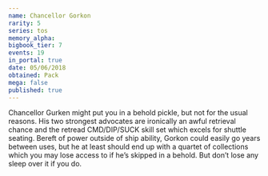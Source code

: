 ```yaml
---
name: Chancellor Gorkon
rarity: 5
series: tos
memory_alpha:
bigbook_tier: 7
events: 19
in_portal: true
date: 05/06/2018
obtained: Pack
mega: false
published: true
---
```


Chancellor Gurken might put you in a behold pickle, but not for the usual reasons. His two strongest advocates are ironically an awful retrieval chance and the retread CMD/DIP/SUCK skill set which excels for shuttle seating. Bereft of power outside of ship ability, Gorkon could easily go years between uses, but he at least should end up with a quartet of collections which you may lose access to if he’s skipped in a behold. But don’t lose any sleep over it if you do.
